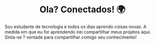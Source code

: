 <h1 align="center"> Ola? Conectados! 🌍</h1> 

Sou estudante de tecnologia e todos os dias aprendo coisas novas.
A medida em que eu for aprendendo irei compartilhar meus projetos aqui.
Sinta-se ? vontade para compartilhar comigo seu conhecimento!

